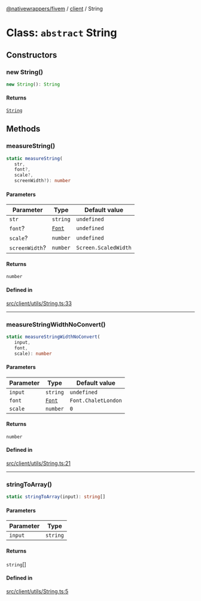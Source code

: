 [@nativewrappers/fivem](../../README.md) / [client](../README.md) / String

# Class: `abstract` String

## Constructors

### new String()

```ts
new String(): String
```

#### Returns

[`String`](String.md)

## Methods

### measureString()

```ts
static measureString(
   str, 
   font?, 
   scale?, 
   screenWidth?): number
```

#### Parameters

| Parameter | Type | Default value |
| ------ | ------ | ------ |
| `str` | `string` | `undefined` |
| `font`? | [`Font`](../enumerations/Font.md) | `undefined` |
| `scale`? | `number` | `undefined` |
| `screenWidth`? | `number` | `Screen.ScaledWidth` |

#### Returns

`number`

#### Defined in

[src/client/utils/String.ts:33](https://github.com/nativewrappers/fivem/blob/5ebb4b78605d0cb7cf468eefa811c3a586dedc74/src/client/utils/String.ts#L33)

***

### measureStringWidthNoConvert()

```ts
static measureStringWidthNoConvert(
   input, 
   font, 
   scale): number
```

#### Parameters

| Parameter | Type | Default value |
| ------ | ------ | ------ |
| `input` | `string` | `undefined` |
| `font` | [`Font`](../enumerations/Font.md) | `Font.ChaletLondon` |
| `scale` | `number` | `0` |

#### Returns

`number`

#### Defined in

[src/client/utils/String.ts:21](https://github.com/nativewrappers/fivem/blob/5ebb4b78605d0cb7cf468eefa811c3a586dedc74/src/client/utils/String.ts#L21)

***

### stringToArray()

```ts
static stringToArray(input): string[]
```

#### Parameters

| Parameter | Type |
| ------ | ------ |
| `input` | `string` |

#### Returns

`string`[]

#### Defined in

[src/client/utils/String.ts:5](https://github.com/nativewrappers/fivem/blob/5ebb4b78605d0cb7cf468eefa811c3a586dedc74/src/client/utils/String.ts#L5)
